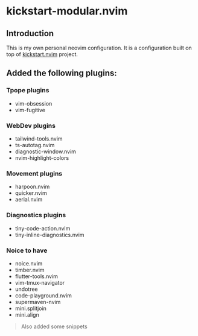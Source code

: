 # kickstart-modular.nvim

## Introduction
This is my own personal neovim configuration. It is a configuration built on top of
[kickstart.nvim](https://github.com/nvim-lua/kickstart.nvim)
project.

## Added the following plugins:

### Tpope plugins
- vim-obsession
- vim-fugitive

### WebDev plugins
- tailwind-tools.nvim
- ts-autotag.nvim
- diagnostic-window.nvim
- nvim-highlight-colors

### Movement plugins
- harpoon.nvim
- quicker.nvim
- aerial.nvim

### Diagnostics plugins
- tiny-code-action.nvim
- tiny-inline-diagnostics.nvim

### Noice to have
- noice.nvim
- timber.nvim
- flutter-tools.nvim
- vim-tmux-navigator
- undotree
- code-playground.nvim
- supermaven-nvim
- mini.splitjoin
- mini.align

> Also added some snippets
